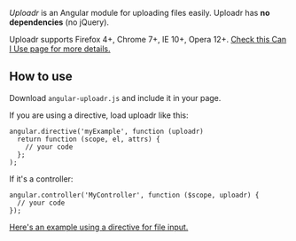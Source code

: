 *Uploadr* is an Angular module for uploading files easily. Uploadr has **no dependencies** (no jQuery).

Uploadr supports Firefox 4+, Chrome 7+, IE 10+, Opera 12+. [Check this Can I Use page for more details.](http://caniuse.com/xhr2)

## How to use
Download `angular-uploadr.js` and include it in your page.

If you are using a directive, load uploadr like this:

    angular.directive('myExample', function (uploadr)
      return function (scope, el, attrs) {
        // your code
      };
    );

If it's a controller:

    angular.controller('MyController', function ($scope, uploadr) {
      // your code
    });

[Here's an example using a directive for file input.](http://jsbin.com/idepoq/6/edit)